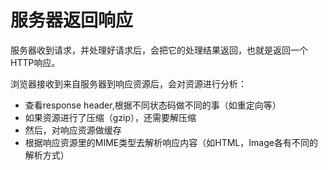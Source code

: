 # 服务器返回响应
服务器收到请求，并处理好请求后，会把它的处理结果返回，也就是返回一个HTTP响应。

浏览器接收到来自服务器到响应资源后，会对资源进行分析：
- 查看response header,根据不同状态码做不同的事（如重定向等）
- 如果资源进行了压缩（gzip），还需要解压缩
- 然后，对响应资源做缓存
- 根据响应资源里的MIME类型去解析响应内容（如HTML，Image各有不同的解析方式）
